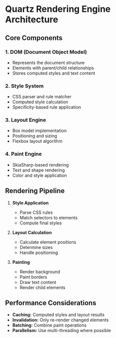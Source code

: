 # Quartz Rendering Engine Architecture

## Core Components

### 1. DOM (Document Object Model)
- Represents the document structure
- Elements with parent/child relationships
- Stores computed styles and text content

### 2. Style System
- CSS parser and rule matcher
- Computed style calculation
- Specificity-based rule application

### 3. Layout Engine
- Box model implementation
- Positioning and sizing
- Flexbox layout algorithm

### 4. Paint Engine
- SkiaSharp-based rendering
- Text and shape rendering
- Color and style application

## Rendering Pipeline

1. **Style Application**
   - Parse CSS rules
   - Match selectors to elements
   - Compute final styles

2. **Layout Calculation**
   - Calculate element positions
   - Determine sizes
   - Handle positioning

3. **Painting**
   - Render background
   - Paint borders
   - Draw text content
   - Render child elements

## Performance Considerations

- **Caching:** Computed styles and layout results
- **Invalidation:** Only re-render changed elements
- **Batching:** Combine paint operations
- **Parallelism:** Use multi-threading where possible
